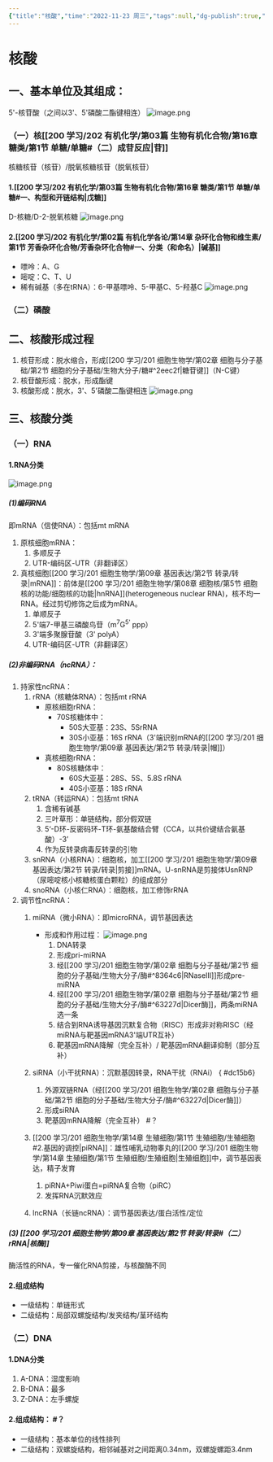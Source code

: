 ```yaml
---
{"title":"核酸","time":"2022-11-23 周三","tags":null,"dg-publish":true,"permalink":"/200 学习/201 细胞生物学/第02章 细胞与分子基础/第2节 细胞的分子基础/生物大分子/核酸/","dgPassFrontmatter":true,"created":"2024-01-25T18:45:03.000+08:00","updated":"2024-02-17T13:07:38.793+08:00"}
---
```


# 核酸
## 一、基本单位及其组成：
5'-核苷酸（之间以3'、5'磷酸二酯键相连）
![image.png](https://cdn.jsdelivr.net/gh/Dolan-Lance/Image-Jiang/202401071722419.jpg)
### （一）核[[200 学习/202 有机化学/第03篇 生物有机化合物/第16章 糖类/第1节 单糖/单糖#（二）成苷反应\|苷]]
核糖核苷（核苷）/脱氧核糖核苷（脱氧核苷）
#### 1.[[200 学习/202 有机化学/第03篇 生物有机化合物/第16章 糖类/第1节 单糖/单糖#一、构型和开链结构\|戊糖]]
D-核糖/D-2-脱氧核糖
![image.png](https://cdn.jsdelivr.net/gh/Dolan-Lance/Image-Jiang/202401071708994.jpg)
#### 2.[[200 学习/202 有机化学/第02篇 有机化学各论/第14章 杂环化合物和维生素/第1节 芳香杂环化合物/芳香杂环化合物#一、分类（和命名）\|碱基]]
- 嘌呤：A、G
- 嘧啶：C、T、U
- 稀有碱基（多在tRNA）：6-甲基嘌呤、5-甲基C、5-羟基C
![image.png](https://cdn.jsdelivr.net/gh/Dolan-Lance/Image-Jiang/202401071712658.jpg)
### （二）磷酸
## 二、核酸形成过程
1. 核苷形成：脱水缩合，形成[[200 学习/201 细胞生物学/第02章 细胞与分子基础/第2节 细胞的分子基础/生物大分子/糖#^2eec2f\|糖苷键]]（N-C键）
2. 核苷酸形成：脱水，形成酯键
3. 核酸形成：脱水，3'、5'磷酸二酯键相连
	![image.png](https://cdn.jsdelivr.net/gh/Dolan-Lance/Image-Jiang/202401071731330.jpg)
## 三、核酸分类
### （一）RNA
#### 1.RNA分类
![image.png](https://cdn.jsdelivr.net/gh/Dolan-Lance/Image-Jiang/202401181716174.jpg)
##### (1)编码RNA
即mRNA（信使RNA）：包括mt mRNA
1. 原核细胞mRNA：
	1. 多顺反子
	2. UTR-编码区-UTR（非翻译区）
2. 真核细胞[[200 学习/201 细胞生物学/第09章 基因表达/第2节 转录/转录\|mRNA]]：前体是[[200 学习/201 细胞生物学/第08章 细胞核/第5节 细胞核的功能/细胞核的功能\|hnRNA]](heterogeneous nuclear RNA)，核不均一RNA。经过剪切修饰之后成为mRNA。
	1. 单顺反子
	2. 5'端7-甲基三磷酸鸟苷（m<sup>7</sup>G<sup>5'
	</sup>ppp）
	3. 3'端多聚腺苷酸（3' polyA）
	4. UTR-编码区-UTR（非翻译区）
##### (2)非编码RNA（ncRNA）：
1. 持家性ncRNA：
	1. rRNA（核糖体RNA）：包括mt rRNA
		- 原核细胞rRNA：
			- 70S核糖体中：
				- 50S大亚基：23S、5SrRNA
				- 30S小亚基：16S rRNA（3'端识别mRNA的[[200 学习/201 细胞生物学/第09章 基因表达/第2节 转录/转录\|帽]]）
		- 真核细胞rRNA：
			- 80S核糖体中：
				- 60S大亚基：28S、5S、5.8S rRNA
				- 40S小亚基：18S rRNA
	2. tRNA（转运RNA）：包括mt tRNA
		1. 含稀有碱基
		2. 三叶草形：单链结构，部分假双链
		3. 5‘-D环-反密码环-T环-氨基酸结合臂（CCA，以共价键结合氨基酸）-3’
		4. 作为反转录病毒反转录的引物
	3. snRNA（小核RNA）：细胞核，加工[[200 学习/201 细胞生物学/第09章 基因表达/第2节 转录/转录\|剪接]]mRNA。U-snRNA是剪接体UsnRNP（尿嘧啶核小核糖核蛋白颗粒）的组成部分
	4. snoRNA（小核仁RNA）：细胞核，加工修饰rRNA
2. 调节性ncRNA：
	1. miRNA（微小RNA）：即microRNA，调节基因表达
		- 形成和作用过程：
			![image.png](https://cdn.jsdelivr.net/gh/Dolan-Lance/Image-Jiang/202401071832544.jpg)
			1. DNA转录
			2. 形成pri-miRNA
			3. 经[[200 学习/201 细胞生物学/第02章 细胞与分子基础/第2节 细胞的分子基础/生物大分子/酶#^8364c6\|RNaseⅢ]]形成pre-miRNA
			4. 经[[200 学习/201 细胞生物学/第02章 细胞与分子基础/第2节 细胞的分子基础/生物大分子/酶#^63227d\|Dicer酶]]，两条miRNA选一条
			5. 结合到RNA诱导基因沉默复合物（RISC）形成非对称RISC（经miRNA与靶基因mRNA3'端UTR互补）
			6. 靶基因mRNA降解（完全互补）/ 靶基因mRNA翻译抑制（部分互补）
	2. siRNA（小干扰RNA）：沉默基因转录，RNA干扰（RNAi）
{ #dc15b6}

		1. 外源双链RNA（经[[200 学习/201 细胞生物学/第02章 细胞与分子基础/第2节 细胞的分子基础/生物大分子/酶#^63227d\|Dicer酶]]）
		2. 形成siRNA
		3. 靶基因mRNA降解（完全互补） #？
	3. [[200 学习/201 细胞生物学/第14章 生殖细胞/第1节 生殖细胞/生殖细胞#2.基因的调控\|piRNA]]：雄性哺乳动物睾丸的[[200 学习/201 细胞生物学/第14章 生殖细胞/第1节 生殖细胞/生殖细胞\|生殖细胞]]中，调节基因表达，精子发育
		1. piRNA+Piwi蛋白=piRNA复合物（piRC）
		2. 发挥RNA沉默效应
	4. lncRNA（长链ncRNA）：调节基因表达/蛋白活性/定位
##### (3) [[200 学习/201 细胞生物学/第09章 基因表达/第2节 转录/转录#（二）rRNA\|核酶]]
酶活性的RNA，专一催化RNA剪接，与核酸酶不同
#### 2.组成结构
- 一级结构：单链形式
- 二级结构：局部双螺旋结构/发夹结构/茎环结构
### （二）DNA
#### 1.DNA分类
1. A-DNA：湿度影响
2. B-DNA：最多
3. Z-DNA：左手螺旋
#### 2.组成结构： #？
- 一级结构：基本单位的线性排列
- 二级结构：双螺旋结构，相邻碱基对之间距离0.34nm，双螺旋螺距3.4nm
	




